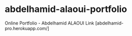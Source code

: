 # abdelhamid-alaoui-portfolio
Online Portfolio - Abdelhamid ALAOUI 
Link [abdelhamid-pro.herokuapp.com/]
